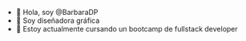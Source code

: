 - 👋 Hola, soy @BarbaraDP
- 👀 Soy diseñadora gráfica
- 🌱 Estoy actualmente cursando un bootcamp de fullstack developer
